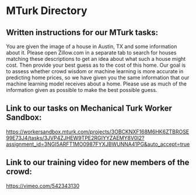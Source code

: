 # MTurk Directory
## Written instructions for our MTurk tasks:
You are given the image of a house in Austin, TX and some information about it. Please open Zillow.com in a separate tab to search for houses matching these descriptions to get an idea about what such a house might cost. Then provide your best guess as to the cost of this home.
Our goal is to assess whether crowd wisdom or machine learning is more accurate in predicting home prices, so we have given you the same information that our machine learning model receives about a home. Please use as much of the information given as possible to make the best possible guess.
## Link to our tasks on Mechanical Turk Worker Sandbox: 
https://workersandbox.mturk.com/projects/3OBCKNXF168M6HK6ZTBROSE99E73J4/tasks/3JVP4ZJHEW9TPE2RGIYYZAEMY8V0I2?assignment_id=3NGI5ARFT1MO0987FYXJBWUNNA41PG&auto_accept=true
## Link to our training video for new members of the crowd:
https://vimeo.com/542343130

